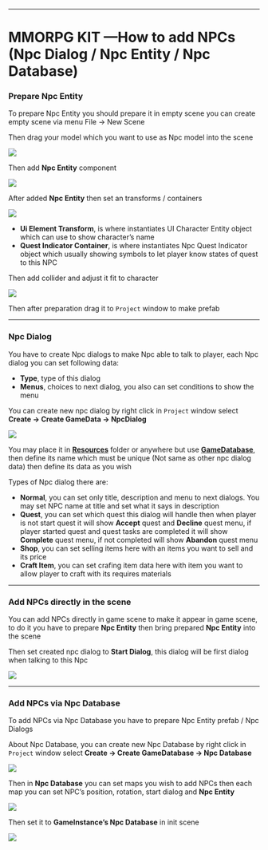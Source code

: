 * * *

MMORPG KIT —How to add NPCs (Npc Dialog / Npc Entity / Npc Database)
====================================================================

### Prepare Npc Entity

To prepare Npc Entity you should prepare it in empty scene you can create empty scene via menu File -> New Scene

Then drag your model which you want to use as Npc model into the scene

![](https://cdn-images-1.medium.com/max/1600/0*0X6gBEW0c7ZbmSOw)

Then add **Npc Entity** component

![](https://cdn-images-1.medium.com/max/1600/1*MTXyhRJ5tgOIFZXIqp33bw.png)

After added **Npc Entity** then set an transforms / containers

![](https://cdn-images-1.medium.com/max/1600/0*VYl_k1NrmG_f5jTM)

*   **Ui Element Transform**, is where instantiates UI Character Entity object which can use to show character’s name
*   **Quest Indicator Container**, is where instantiates Npc Quest Indicator object which usually showing symbols to let player know states of quest to this NPC

Then add collider and adjust it fit to character

![](https://cdn-images-1.medium.com/max/1600/0*HQ777cZH7Gzj3Ebo)

Then after preparation drag it to `Project` window to make prefab

* * *

### Npc Dialog

You have to create Npc dialogs to make Npc able to talk to player, each Npc dialog you can set following data:

*   **Type**, type of this dialog
*   **Menus**, choices to next dialog, you also can set conditions to show the menu

You can create new npc dialog by right click in `Project` window select   
**Create -> Create GameData -> NpcDialog**

![](https://cdn-images-1.medium.com/max/1600/0*yY9qqcEleu0bZBTx)

You may place it in [**Resources**](https://docs.unity3d.com/Manual/LoadingResourcesatRuntime.html)  folder or anywhere but use [**GameDatabase**](https://medium.com/suriyun-production/mmorpg-kit-game-database-ce081169f097), then define its name which must be unique (Not same as other npc dialog data) then define its data as you wish

Types of Npc dialog there are:

*   **Normal**, you can set only title, description and menu to next dialogs. You may set NPC name at title and set what it says in description
*   **Quest**, you can set which quest this dialog will handle then when player is not start quest it will show **Accept** quest and **Decline** quest menu, if player started quest and quest tasks are completed it will show **Complete** quest menu, if not completed will show **Abandon** quest menu
*   **Shop**, you can set selling items here with an items you want to sell and its price
*   **Craft Item**, you can set crafing item data here with item you want to allow player to craft with its requires materials

* * *

### Add NPCs directly in the scene

You can add NPCs directly in game scene to make it appear in game scene, to do it you have to prepare **Npc Entity** then bring prepared **Npc Entity** into the scene

Then set created npc dialog to **Start Dialog**, this dialog will be first dialog when talking to this Npc

![](https://cdn-images-1.medium.com/max/1600/0*wShC_s18P2J7WMP3)

* * *

### Add NPCs via Npc Database

To add NPCs via Npc Database you have to prepare Npc Entity prefab / Npc Dialogs

About Npc Database, you can create new Npc Database by right click in `Project` window select **Create -> Create GameDatabase -> Npc Database**

![](https://cdn-images-1.medium.com/max/1600/0*yc8ktAVxDGN34X9V)

Then in **Npc Database** you can set maps you wish to add NPCs then each map you can set NPC’s position, rotation, start dialog and **Npc Entity**

![](https://cdn-images-1.medium.com/max/1600/0*y05jw8zyGp7dL2c5)

Then set it to **GameInstance’s Npc Database** in init scene

![](https://cdn-images-1.medium.com/max/1600/0*jhMTQtmsxsLq5yf1)
<!--stackedit_data:
eyJoaXN0b3J5IjpbLTE0Mjc3NTI2MDZdfQ==
-->